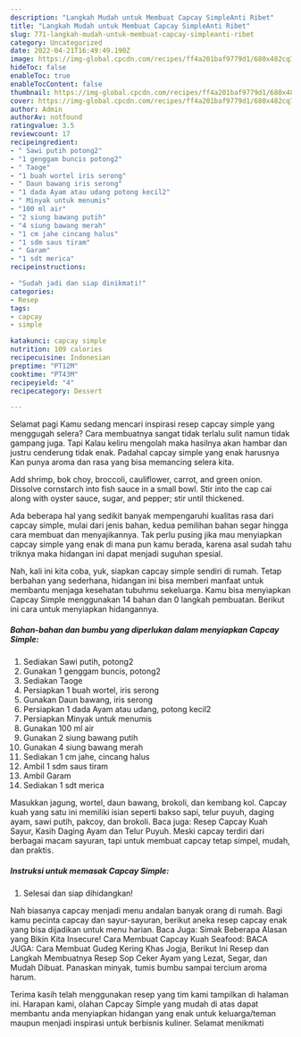 ```yaml
---
description: "Langkah Mudah untuk Membuat Capcay SimpleAnti Ribet"
title: "Langkah Mudah untuk Membuat Capcay SimpleAnti Ribet"
slug: 771-langkah-mudah-untuk-membuat-capcay-simpleanti-ribet
category: Uncategorized
date: 2022-04-21T16:49:49.190Z
image: https://img-global.cpcdn.com/recipes/ff4a201baf9779d1/680x482cq70/capcay-simple-foto-resep-utama.jpg
hideToc: false
enableToc: true
enableTocContent: false
thumbnail: https://img-global.cpcdn.com/recipes/ff4a201baf9779d1/680x482cq70/capcay-simple-foto-resep-utama.jpg
cover: https://img-global.cpcdn.com/recipes/ff4a201baf9779d1/680x482cq70/capcay-simple-foto-resep-utama.jpg
author: Admin
authorAv: notfound
ratingvalue: 3.5
reviewcount: 17
recipeingredient:
- " Sawi putih potong2"
- "1 genggam buncis potong2"
- " Taoge"
- "1 buah wortel iris serong"
- " Daun bawang iris serong"
- "1 dada Ayam atau udang potong kecil2"
- " Minyak untuk menumis"
- "100 ml air"
- "2 siung bawang putih"
- "4 siung bawang merah"
- "1 cm jahe cincang halus"
- "1 sdm saus tiram"
- " Garam"
- "1 sdt merica"
recipeinstructions:

- "Sudah jadi dan siap dinikmati!"
categories:
- Resep
tags:
- capcay
- simple

katakunci: capcay simple 
nutrition: 109 calories
recipecuisine: Indonesian
preptime: "PT12M"
cooktime: "PT43M"
recipeyield: "4"
recipecategory: Dessert

---
```



Selamat pagi Kamu sedang mencari inspirasi resep capcay simple yang menggugah selera? Cara membuatnya sangat tidak terlalu sulit namun tidak gampang juga. Tapi Kalau keliru mengolah maka hasilnya akan hambar dan justru cenderung tidak enak. Padahal capcay simple yang enak harusnya Kan punya aroma dan rasa yang bisa memancing selera kita.


Add shrimp, bok choy, broccoli, cauliflower, carrot, and green onion. Dissolve cornstarch into fish sauce in a small bowl. Stir into the cap cai along with oyster sauce, sugar, and pepper; stir until thickened.

Ada beberapa hal yang sedikit banyak mempengaruhi kualitas rasa dari capcay simple, mulai dari jenis bahan, kedua pemilihan bahan segar hingga cara membuat dan menyajikannya. Tak perlu pusing jika mau menyiapkan capcay simple yang enak di mana pun kamu berada, karena asal sudah tahu triknya maka hidangan ini dapat menjadi suguhan spesial.


Nah, kali ini kita coba, yuk, siapkan capcay simple sendiri di rumah. Tetap berbahan yang sederhana, hidangan ini bisa memberi manfaat untuk membantu menjaga kesehatan tubuhmu sekeluarga. Kamu bisa menyiapkan Capcay Simple menggunakan 14 bahan dan 0 langkah pembuatan. Berikut ini cara untuk menyiapkan hidangannya.

<!--inarticleads1-->

##### Bahan-bahan dan bumbu yang diperlukan dalam menyiapkan Capcay Simple:

1. Sediakan  Sawi putih, potong2
1. Gunakan 1 genggam buncis, potong2
1. Sediakan  Taoge
1. Persiapkan 1 buah wortel, iris serong
1. Gunakan  Daun bawang, iris serong
1. Persiapkan 1 dada Ayam atau udang, potong kecil2
1. Persiapkan  Minyak untuk menumis
1. Gunakan 100 ml air
1. Gunakan 2 siung bawang putih
1. Gunakan 4 siung bawang merah
1. Sediakan 1 cm jahe, cincang halus
1. Ambil 1 sdm saus tiram
1. Ambil  Garam
1. Sediakan 1 sdt merica


Masukkan jagung, wortel, daun bawang, brokoli, dan kembang kol. Capcay kuah yang satu ini memiliki isian seperti bakso sapi, telur puyuh, daging ayam, sawi putih, pakcoy, dan brokoli. Baca juga: Resep Capcay Kuah Sayur, Kasih Daging Ayam dan Telur Puyuh. Meski capcay terdiri dari berbagai macam sayuran, tapi untuk membuat capcay tetap simpel, mudah, dan praktis. 

<!--inarticleads2-->

##### Instruksi untuk memasak Capcay Simple:


1. Selesai dan siap dihidangkan!

Nah biasanya capcay menjadi menu andalan banyak orang di rumah. Bagi kamu pecinta capcay dan sayur-sayuran, berikut aneka resep capcay enak yang bisa dijadikan untuk menu harian. Baca Juga: Simak Beberapa Alasan yang Bikin Kita Insecure! Cara Membuat Capcay Kuah Seafood: BACA JUGA: Cara Membuat Gudeg Kering Khas Jogja, Berikut Ini Resep dan Langkah Membuatnya Resep Sop Ceker Ayam yang Lezat, Segar, dan Mudah Dibuat. Panaskan minyak, tumis bumbu sampai tercium aroma harum. 

Terima kasih telah menggunakan resep yang tim kami tampilkan di halaman ini. Harapan kami, olahan Capcay Simple yang mudah di atas dapat membantu anda menyiapkan hidangan yang enak untuk keluarga/teman maupun menjadi inspirasi untuk berbisnis kuliner. Selamat menikmati
